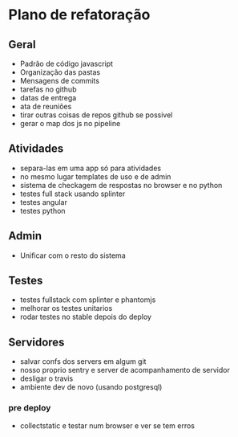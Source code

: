 # Plano de refatoração

## Geral
* Padrão de código javascript
* Organização das pastas
* Mensagens de commits
* tarefas no github
* datas de entrega
* ata de reuniões
* tirar outras coisas de repos github se possivel
* gerar o map dos js no pipeline

## Atividades
* separa-las em uma app só para atividades
* no mesmo lugar templates de uso e de admin
* sistema de checkagem de respostas no browser e no python
* testes full stack usando splinter
* testes angular
* testes python

## Admin
* Unificar com o resto do sistema

## Testes
* testes fullstack com splinter e phantomjs
* melhorar os testes unitarios
* rodar testes no stable depois do deploy

## Servidores
* salvar confs dos servers em algum git
* nosso proprio sentry e server de acompanhamento de servidor
* desligar o travis
* ambiente dev de novo (usando postgresql)

### pre deploy
* collectstatic e testar num browser e ver se tem erros


